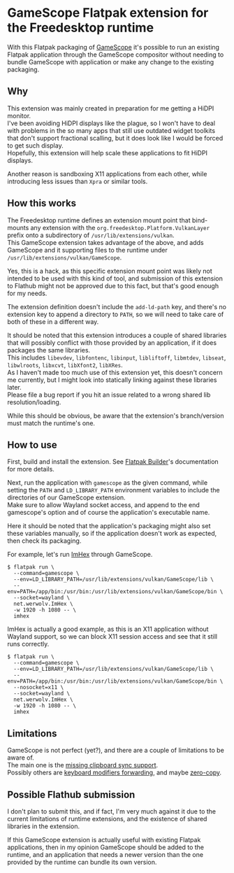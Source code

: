 # GameScope Flatpak extension for the Freedesktop runtime

With this Flatpak packaging of [GameScope](https://github.com/Plagman/gamescope) it's possible to run an existing Flatpak
application through the GameScope compositor without needing to bundle GameScope with application or make any change to
the existing packaging.

## Why

This extension was mainly created in preparation for me getting a HiDPI monitor.  
I've been avoiding HiDPI displays like the plague, so I won't have to deal with problems in the so many apps that still
use outdated widget toolkits that don't support fractional scalling, but it does look like I would be forced to get such
display.  
Hopefully, this extension will help scale these applications to fit HiDPI displays.  

Another reason is sandboxing X11 applications from each other, while introducing less issues than `Xpra` or similar tools.

## How this works

The Freedesktop runtime defines an extension mount point that bind-mounts any extension with the
`org.freedesktop.Platform.VulkanLayer` prefix onto a subdirectory of `/usr/lib/extensions/vulkan`.  
This GameScope extension takes advantage of the above, and adds GameScope and it supporting files to the runtime under
`/usr/lib/extensions/vulkan/GameScope`.

Yes, this is a hack, as this specific extension mount point was likely not intended to be used with this kind of tool,
and submission of this extension to Flathub might not be approved due to this fact, but that's good enough for my needs.

The extension definition doesn't include the `add-ld-path` key, and there's no extension key to append a directory to
`PATH`, so we will need to take care of both of these in a different way.

It should be noted that this extension introduces a couple of shared libraries that will possibly conflict with those
provided by an application, if it does packages the same libraries.  
This includes `libevdev`, `libfontenc`, `libinput`, `libliftoff`, `libmtdev`, `libseat`, `libwlroots`, `libxcvt`, `libXfont2`, `libXRes`.  
As I haven't made too much use of this extension yet, this doesn't concern me currently, but I might look into statically
linking against these libraries later.  
Please file a bug report if you hit an issue related to a wrong shared lib resolution/loading.

While this should be obvious, be aware that the extension's branch/version must match the runtime's one.

## How to use

First, build and install the extension. See [Flatpak Builder](https://github.com/flatpak/flatpak-builder)'s
documentation for more details.

Next, run the application with `gamescope` as the given command, while setting the `PATH` and `LD_LIBRARY_PATH`
environment variables to include the directories of our GameScope extension.  
Make sure to allow Wayland socket access, and append to the end gamescope's option and of course the application's
executable name.

Here it should be noted that the application's packaging might also set these variables manually, so if the application
doesn't work as expected, then check its packaging.

For example, let's run [ImHex](https://imhex.werwolv.net/) through GameScope.
```
$ flatpak run \
  --command=gamescope \
  --env=LD_LIBRARY_PATH=/usr/lib/extensions/vulkan/GameScope/lib \
  --env=PATH=/app/bin:/usr/bin:/usr/lib/extensions/vulkan/GameScope/bin \
  --socket=wayland \
  net.werwolv.ImHex \
  -w 1920 -h 1080 -- \
  imhex
```

ImHex is actually a good example, as this is an X11 application without Wayland support, so we can block X11 session
access and see that it still runs correctly.
```
$ flatpak run \
  --command=gamescope \
  --env=LD_LIBRARY_PATH=/usr/lib/extensions/vulkan/GameScope/lib \
  --env=PATH=/app/bin:/usr/bin:/usr/lib/extensions/vulkan/GameScope/bin \
  --nosocket=x11 \
  --socket=wayland \
  net.werwolv.ImHex \
  -w 1920 -h 1080 -- \
  imhex
```

## Limitations

GameScope is not perfect (yet?), and there are a couple of limitations to be aware of.  
The main one is the [missing clipboard sync support](https://github.com/Plagman/gamescope/issues/303).  
Possibly others are [keyboard modifiers forwarding](https://github.com/Plagman/gamescope/issues/266), and maybe
[zero-copy](https://github.com/Plagman/gamescope/issues/64).

## Possible Flathub submission

I don't plan to submit this, and if fact, I'm very much against it due to the current limitations of runtime extensions,
and the existence of shared libraries in the extension.

If this GameScope extension is actually useful with existing Flatpak applications, then in my opinion GameScope should
be added to the runtime, and an application that needs a newer version than the one provided by the runtime can bundle
its own version.
